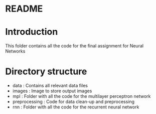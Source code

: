 # README

# Introduction
This folder contains all the code for the final assignment for Neural Networks

# Directory structure
* data : Contains all relevant data files
* images : Image to store output images
* mpl : Folder with all the code for the multilayer perceptron network
* preprocessing : Code for data clean-up and preprocessing
* rnn : Folder with all the code for the recurrent neural network

